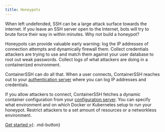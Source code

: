 ```yaml
---
title: Honeypots
---
```


When left undefended, SSH can be a large attack surface towards the internet. If you leave an SSH server open to the Internet, bots will try to brute force their way in within minutes. Why not build a honeypot?

Honeypots can provide valuable early warning: log the IP addresses of connection attempts and dynamically firewall them. Collect credentials attackers are trying to use and match them against your user database to root out weak passwords. Collect logs of what attackers are doing in a containerized environment.

ContainerSSH can do all that. When a user connects, ContainerSSH reaches out to your [authentication server](../getting-started/authserver.md) where you can log IP addresses and credentials.

If you allow attackers to connect, ContainerSSH fetches a dynamic container configuration from your [configuration server](../getting-started/configserver.md). You can specify what environment and on which Docker or Kubernetes setup to run your honeypot. Restrict attackers to a set amount of resources or a networkless environment.

[Get started »](../getting-started/index.md){: .md-button}